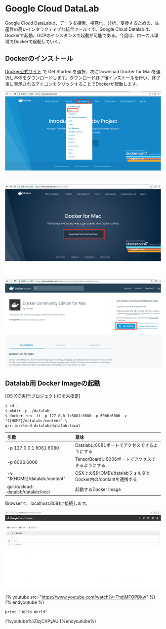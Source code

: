 # Google Cloud DataLab

Google Cloud DataLabは、データを探索、視覚化、分析、変換するための、生産性の高いインタラクティブな統合ツールです。Google Cloud Datalabは、Dockerで起動、GCPのインスタンスで起動が可能である。今回は、ローカル環境でDockerで起動していく。


## Dockerのインストール

[Docker公式サイト](https://www.docker.com/) で Get Started を選択、次にDownload Docker for Macを選択し本体をダウンロードします。ダウンロード終了後インストールを行い、終了後に表示されるアイコンをクリックすることでDockerが起動します。

![](/img/docker001.png)

![](/img/docker002.png)

![](/img/docker003.png)


## Datalab用 Docker Imageの起動

[OS Xで実行:プロジェクトIDを未指定]
```shell
$ cd ~
$ mkdir -p ./datalab
$ docker run -it -p 127.0.0.1:8081:8080 -p 6006:6006 -v "${HOME}/datalab:/content" \
gcr.io/cloud-datalab/datalab:local
```
|引数|意味|
|:--|:--|
|-p 127.0.0.1:8081:8080 | Datalabに8081ポートでアクセスできるようにする|
|-p 6006:6006|TensorBoardに6006ポートでアクセスできるようにする|
|-v "${HOME}/datalab:/content"|OSX上の${HOME}/datalabフォルダとDocker内の/contantを連携する|
|gcr.io/cloud-datalab/datalab:local|起動するDocker Image|

Browserで、localhost:8081に接続します。

![](/img/datalab001.png)

{% youtube src="https://www.youtube.com/watch?v=ThdjMFOPDkw" %} {% endyoutube %}

```
print "Hello World"
```

{%youtube%}ZIcjCXPyAUI{%endyoutube%}

